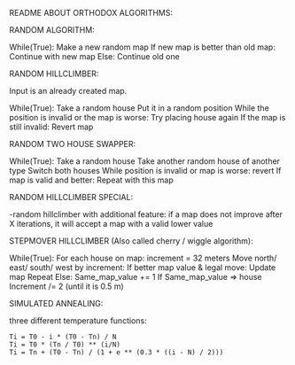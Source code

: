 README ABOUT ORTHODOX ALGORITHMS:

RANDOM ALGORITHM:

While(True):
    Make a new random map
    If new map is better than old map:
        Continue with new map
    Else:
        Continue old one

RANDOM HILLCLIMBER:

Input is an already created map.

While(True):
    Take a random house
    Put it in a random position
    While the position is invalid or the map is worse:
        Try placing house again
    If the map is still invalid:
        Revert map

RANDOM TWO HOUSE SWAPPER:

While(True):
    Take a random house
    Take another random house of another type
    Switch both houses
    While position is invalid or map is worse:
        revert
    If map is valid and better:
        Repeat with this map    

RANDOM HILLCLIMBER SPECIAL:

-random hillclimber with additional feature:
if a map does not improve after X iterations, it will accept a map with a valid lower value

STEPMOVER HILLCLIMBER (Also called cherry / wiggle algorithm):

While(True):
    For each house on map:
        increment = 32 meters
        Move north/ east/ south/ west by increment:
            If better map value & legal move:
                Update map
                Repeat
            Else:
                Same_map_value += 1
If Same_map_value => house
        Increment /= 2         (until it is 0.5 m)


SIMULATED ANNEALING:

three different temperature functions:

    Ti = T0 - i * (T0 - Tn) / N
    Ti = T0 * (Tn / T0) ** (i/N)
	Ti = Tn + (T0 - Tn) / (1 + e ** (0.3 * ((i - N) / 2)))
